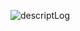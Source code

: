 ![descriptLog](https://github.com/KellisonSilva/UpdatesMethods/assets/45300498/541a3060-e092-46a7-bb1f-00b9452cdbad)
